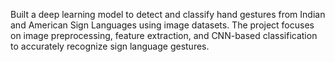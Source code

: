 Built a deep learning model to detect and classify hand gestures from Indian and American Sign Languages using image datasets. 
The project focuses on image preprocessing, feature extraction, and CNN-based classification to accurately recognize sign language gestures.

